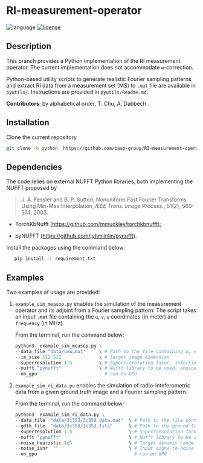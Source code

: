 # RI-measurement-operator

![language](https://img.shields.io/badge/language-Python-orange.svg)
[![license](https://img.shields.io/badge/license-GPL--3.0-brightgreen.svg)](LICENSE)
<!-- [![pre-commit](https://img.shields.io/badge/pre--commit-enabled-brightgreen?logo=pre-commit&logoColor=white)](https://github.com/pre-commit/pre-commit) -->

## Description

This branch provides a Python implementation of the RI measurement operator. The current implementation does not accommodate `w`-correction.

Python-based utility scripts to generate realistic Fourier sampling patterns and extract RI data from a measurement set (MS) to `.mat` file are available in  `pyutils/`. Instructions are provided in `pyutils/Readme.md`.

**Contributors**: by alphabetical order, T. Chu, A. Dabbech .


## Installation

Clone the current repository

```bash
git clone -b python  https://github.com/basp-group/RI-measurement-operator.git
```

## Dependencies

The code relies on external NUFFT Python libraries, both implementing the NUFFT proposed by

> J. A. Fessler and B. P. Sutton, Nonuniform Fast Fourier Transforms Using Min-Max Interpolation, *IEEE Trans. Image Process.*, 51(2), 560-574, 2003.


- TorchKbNufft   [(https://github.com/mmuckley/torchkbnufft)](https://github.com/mmuckley/torchkbnufft);

- pyNUFFT [(https://github.com/jyhmiinlin/pynufft)](https://github.com/jyhmiinlin/pynufft).

Install the packages using the command below:
``` bash
   pip install -r requirement.txt
```
## Examples

Two examples of usage are provided: 

1. `example_sim_measop.py` enables the simulation of the measurement operator and its adjoint from a Fourier sampling pattern.
   The script takes an input `.mat` file containing the `u`, `v`, `w` coordinates (in meter) and `frequency` (in MHz).  

   From the terminal, run the command below:
   ``` Python
   python3  example_sim_measop.py \
   --data_file "data/uvw.mat"     \ # Path to the file containing u, v, w, frequency, and imweight (optional)
   --im_size 512 512              \ # target image dimension
   --superresolution 1.5          \ # Superrresolution facor, inferring the bandwidth of the imaged spatial Fourier domain
   --nufft "pynufft"              \ # Nufft library to be used, choices are ['pynufft', 'tkbn']
   --on_gpu                         # run on GPU
   ```



2. `example_sim_ri_data.pu` enables the simulation of radio-inteferometric data from a given ground truth image and a Fourier sampling pattern.

   From the terminal, run the command below:
   ``` Python
   python3  example_sim_ri_data.py \
   --data_file  "data/3c353/3c353_data.mat"  \ # Path to the file containing u, v, w, frequency, and imweight (optional)
   --gdth_file  "data/3c353/3c353.fits"      \ # Path to the ground truth file  (.fits)
   --superresolution 1.5                     \ # Superrresolution facor, inferring the bandwidth of the imaged spatial Fourier domain
   --nufft "pynufft"                         \ # Nufft library to be used, choices are ['pynufft', 'tkbn']
   --noise_heuristic 1e5                     \ # Target dynamic range of the ground truth image used to infer the noise level (option 1)
   --noise_isnr  ""                          \ # Input signa-to-noise ratio to infer the noise level (option 2)
   --on_gpu                                    # run on GPU
    ```
